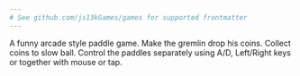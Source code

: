 ```yaml
---
# See github.com/js13kGames/games for supported frontmatter
---
```

A funny arcade style paddle game. Make the gremlin drop his coins. Collect coins to slow ball. Control the paddles separately using A/D, Left/Right keys or together with mouse or tap.